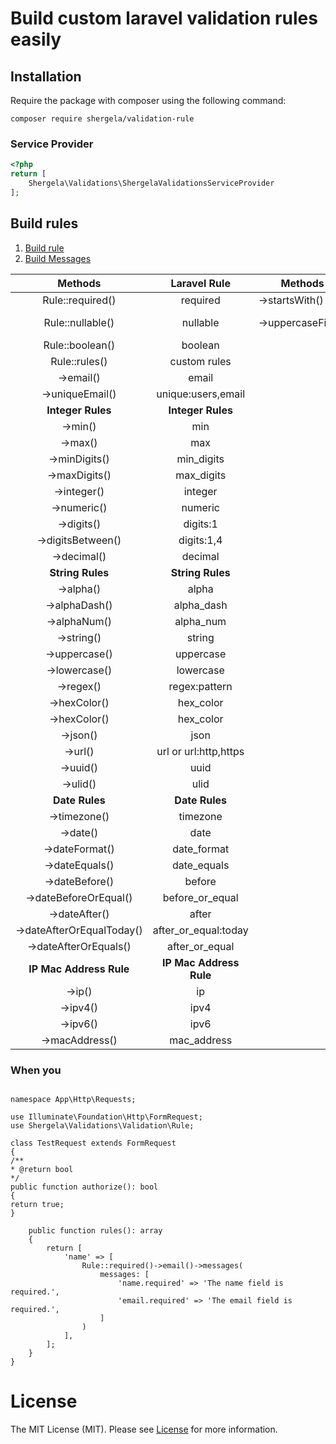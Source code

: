 # Build custom laravel validation rules easily

## Installation
Require the package with composer using the following command:

```
composer require shergela/validation-rule
```

### Service Provider
```php
<?php
return [
    Shergela\Validations\ShergelaValidationsServiceProvider
];
```

## Build rules

<div>
  	<ol>
        <li><a href="#create-rule">Build rule</a></li>
        <li><a href="#writing-messages">Build Messages</a></li>
  	</ol>
</div>

<div id="create-rule">

|        **Methods**        |    **Laravel Rule**     | **Methods**        | **Rule**                   |
|:-------------------------:|:-----------------------:|--------------------|----------------------------|
|     Rule::required()      |        required         | ->startsWith()     | starts_with:foo,bar...     |
|     Rule::nullable()      |        nullable         | ->uppercaseFirst() | new UppercaseFirstLetter() |
|      Rule::boolean()      |         boolean         |                    |                            |
|       Rule::rules()       |      custom rules       |                    |                            |
|         ->email()         |          email          |                    |                            |
|      ->uniqueEmail()      |   unique:users,email    |                    |                            |
|     **Integer Rules**     |    **Integer Rules**    |                    |                            |
|          ->min()          |           min           |                    |                            |
|          ->max()          |           max           |                    |                            |
|       ->minDigits()       |       min_digits        |                    |                            |
|       ->maxDigits()       |       max_digits        |                    |                            |
|        ->integer()        |         integer         |                    |                            |
|        ->numeric()        |         numeric         |                    |                            |
|        ->digits()         |        digits:1         |                    |                            |
|     ->digitsBetween()     |       digits:1,4        |                    |                            |
|        ->decimal()        |         decimal         |                    |                            |
|     **String Rules**      |    **String Rules**     |                    |                            |
|         ->alpha()         |          alpha          |                    |                            |
|       ->alphaDash()       |       alpha_dash        |                    |                            |
|       ->alphaNum()        |        alpha_num        |                    |                            |
|        ->string()         |         string          |                    |                            |
|       ->uppercase()       |        uppercase        |                    |                            |
|       ->lowercase()       |        lowercase        |                    |                            |
|         ->regex()         |      regex:pattern      |                    |                            |
|       ->hexColor()        |        hex_color        |                    |                            |
|       ->hexColor()        |        hex_color        |                    |                            |
|         ->json()          |          json           |                    |                            |
|          ->url()          |  url or url:http,https  |                    |                            |
|         ->uuid()          |          uuid           |                    |                            |
|         ->ulid()          |          ulid           |                    |                            |
|      **Date Rules**       |     **Date Rules**      |                    |                            |
|       ->timezone()        |        timezone         |                    |                            |
|         ->date()          |          date           |                    |                            |
|      ->dateFormat()       |       date_format       |                    |                            |
|      ->dateEquals()       |       date_equals       |                    |                            |
|      ->dateBefore()       |         before          |                    |                            |
|   ->dateBeforeOrEqual()   |     before_or_equal     |                    |                            |
|       ->dateAfter()       |          after          |                    |                            |
| ->dateAfterOrEqualToday() |  after_or_equal:today   |                    |                            |
|   ->dateAfterOrEquals()   |     after_or_equal      |                    |                            |
|  **IP Mac Address Rule**  | **IP Mac Address Rule** |                    |                            |
|          ->ip()           |           ip            |                    |                            |
|         ->ipv4()          |          ipv4           |                    |                            |
|         ->ipv6()          |          ipv6           |                    |                            |
|      ->macAddress()       |       mac_address       |                    |                            |

</div>


<div id="writing-messages">

### When you

```<?php

namespace App\Http\Requests;

use Illuminate\Foundation\Http\FormRequest;
use Shergela\Validations\Validation\Rule;

class TestRequest extends FormRequest
{
/**
* @return bool
*/
public function authorize(): bool
{
return true;
}

    public function rules(): array
    {
        return [
            'name' => [
                Rule::required()->email()->messages(
                    messages: [
                        'name.required' => 'The name field is required.',
                        'email.required' => 'The email field is required.',
                    ]
                )
            ],
        ];
    }
}
```

</div>


# License

The MIT License (MIT). Please see [License](LICENSE) for more information.
